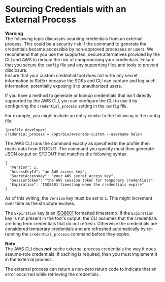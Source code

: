 # Sourcing Credentials with an External Process<a name="cli-configure-sourcing-external"></a>

**Warning**  
The following topic discusses sourcing credentials from an external process\. This could be a security risk if the command to generate the credentials became accessible by non\-approved processes or users\. We recommend that you use the supported, secure alternatives provided by the CLI and AWS to reduce the risk of compromising your credentials\. Ensure that you secure the `config` file and any supporting files and tools to prevent disclosure\.  
Ensure that your custom credential tool does not write any secret information to StdErr because the SDKs and CLI can capture and log such information, potentially exposing it to unauthorized users\.

If you have a method to generate or lookup credentials that isn't directly supported by the AWS CLI, you can configure the CLI to use it by configuring the `credential_process` setting in the `config` file\. 

For example, you might include an entry similar to the following in the config file:

```
[profile developer]
credential_process = /opt/bin/awscreds-custom --username helen
```

The AWS CLI runs the command exactly as specified in the profile then reads data from STDOUT\. The command you specify must then generate JSON output on STDOUT that matches the following syntax:

```
{
  "Version": 1,
  "AccessKeyId": "an AWS access key",
  "SecretAccessKey": "your AWS secret access key",
  "SessionToken": "the AWS session token for temporary credentials", 
  "Expiration": "ISO8601 timestamp when the credentials expire"
}
```

As of this writing, the `Version` key must be set to `1`\. This might increment over time as the structure evolves\.

The `Expiration` key is an [ISO8601](https://wikipedia.org/wiki/ISO_8601) formatted timestamp\. If the `Expiration` key is not present in the tool's output, the CLI assumes that the credentials are long term credentials that do not refresh\. Otherwise the credentials are considered temporary credentials and are refreshed automatically by re\-running the `credential_process` command before they expire\.

**Note**  
The AWS CLI does ***not*** cache external process credentials the way it does assume\-role credentials\. If caching is required, then you must implement it in the external process\.

The external process can return a non\-zero return code to indicate that an error occurred while retrieving the credentials\.